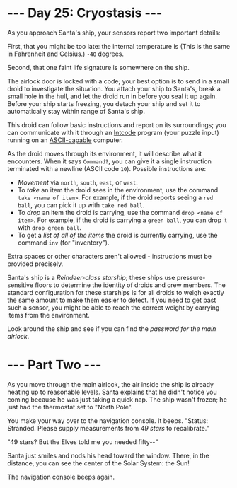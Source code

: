 ﻿# --- Day 25: Cryostasis ---

As you approach Santa's ship, your sensors report two important details:

First, that you might be too late: the internal temperature is (This is the same in Fahrenheit and Celsius.) ```-40``` degrees.

Second, that one faint life signature is somewhere on the ship.

The airlock door is locked with a code; your best option is to send in a small droid to investigate the situation.  You attach your ship to Santa's, break a small hole in the hull, and let the droid run in before you seal it up again. Before your ship starts freezing, you detach your ship and set it to automatically stay within range of Santa's ship.

This droid can follow basic instructions and report on its surroundings; you can communicate with it through an [Intcode](9) program (your puzzle input) running on an [ASCII-capable](9) computer.

As the droid moves through its environment, it will describe what it encounters.  When it says ```Command?```, you can give it a single instruction terminated with a newline (ASCII code ```10```). Possible instructions are:


* *Movement* via ```north```, ```south```, ```east```, or ```west```.
* To *take* an item the droid sees in the environment, use the command ```take <name of item>```. For example, if the droid reports seeing a ```red ball```, you can pick it up with ```take red ball```.
* To *drop* an item the droid is carrying, use the command ```drop <name of item>```. For example, if the droid is carrying a ```green ball```, you can drop it with ```drop green ball```.
* To get a *list of all of the items* the droid is currently carrying, use the command ```inv``` (for "inventory").


Extra spaces or other characters aren't allowed - instructions must be provided precisely.

Santa's ship is a *Reindeer-class starship*; these ships use pressure-sensitive floors to determine the identity of droids and crew members.  The standard configuration for these starships is for all droids to weigh exactly the same amount to make them easier to detect.  If you need to get past such a sensor, you might be able to reach the correct weight by carrying items from the environment.

Look around the ship and see if you can find the *password for the main airlock*.

# --- Part Two ---

As you move through the main airlock, the air inside the ship is already heating up to reasonable levels.  Santa explains that he didn't notice you coming because he was just taking a quick nap.  The ship wasn't frozen; he just had the thermostat set to "North Pole".

You make your way over to the navigation console. It beeps. "Status: Stranded. Please supply measurements from *49 stars* to recalibrate."

"49 stars? But the Elves told me you needed fifty--"

Santa just smiles and nods his head toward the window.  There, in the distance, you can see the center of the Solar System: the Sun!

The navigation console beeps again.